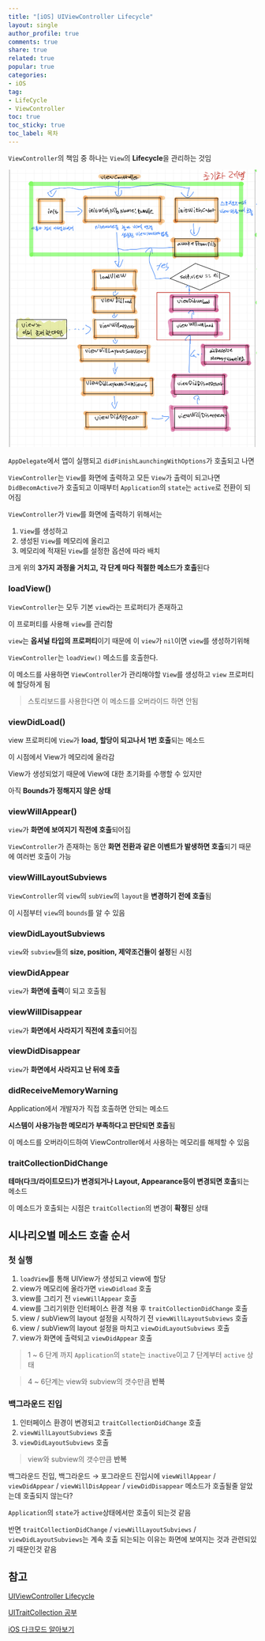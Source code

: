 ```yaml
---
title: "[iOS] UIViewController Lifecycle"
layout: single
author_profile: true
comments: true
share: true
related: true
popular: true
categories:
- iOS
tag:
- LifeCycle
- ViewController
toc: true
toc_sticky: true
toc_label: 목차
---
```


`ViewController`의 책임 중 하나는 `View`의 **Lifecycle**을 관리하는 것임

![](/assets/images/Posts/iOS/2022-02-03-vclifecycle/vclifecycle.jpeg)

`AppDelegate`에서 앱이 실행되고 `didFinishLaunchingWithOptions`가 호출되고 나면

`ViewController`는 `View`를 화면에 출력하고 모든 `View`가 출력이 되고나면 `DidBecomActive`가 호출되고 이때부터 `Application`의 `state`는 `active`로 전환이 되어짐

`ViewController`가 `View`를 화면에 출력하기 위해서는 

1. `View`를 생성하고
2. 생성된 `View`를 메모리에 올리고
3. 메모리에 적재된 `View`를 설정한 옵션에 따라 배치

크게 위의 **3가지 과정을 거치고, 각 단계 마다 적절한 메소드가 호출**된다

### loadView()

`ViewController`는 모두 기본 `view`라는 프로퍼티가 존재하고

이 프로퍼티를 사용해 `view`를 관리함

`view`는 **옵셔널 타입의 프로퍼티**이기 때문에 이 `view`가 `nil`이면 `view`를 생성하기위해

`ViewController`는 `loadView()` 메소드를 호출한다.

이 메소드를 사용하면 `ViewController`가 관리해야할 `View`를 생성하고 `view` 프로퍼티에 할당하게 됨

> 스토리보드를 사용한다면 이 메소드를 오버라이드 하면 안됨
> 

### viewDidLoad()

view 프로퍼티에 `View`가 **load, 할당이 되고나서 1번 호출**되는 메소드

이 시점에서 View가 메모리에 올라감

View가 생성되었기 때문에 View에 대한 초기화를 수행할 수 있지만

아직 **Bounds가 정해지지 않은 상태**

### viewWillAppear()

`view`가 **화면에 보여지기 직전에 호출**되어짐

`ViewController`가 존재하는 동안 **화면 전환과 같은 이벤트가 발생하면 호출**되기 때문에 여러번 호출이 가능

### viewWillLayoutSubviews

`ViewController`의 `view`의 `subView`의 `layout`을 **변경하기 전에 호출**됨

이 시점부터 `view`의 `bounds`를 알 수 있음

### viewDidLayoutSubviews

`view`와 `subview`들의 **size, position, 제약조건들이 설정**된 시점

### viewDidAppear

`view`가 **화면에 출력**이 되고 호출됨

### viewWillDisappear

`view`가 **화면에서 사라지기 직전에 호출**되어짐

### viewDidDisappear

`view`가 **화면에서 사라지고 난 뒤에 호출**

### didReceiveMemoryWarning

Application에서 개발자가 직접 호출하면 안되는 메소드

**시스템이 사용가능한 메모리가 부족하다고 판단되면 호출**됨

이 메소드를 오버라이드하여 ViewController에서 사용하는 메모리를 해제할 수 있음

### traitCollectionDidChange

**테마(다크/라이트모드)가 변경되거나 Layout, Appearance등이 변경되면 호출**되는 메소드

이 메소드가 호출되는 시점은 `traitCollection`의 변경이 **확정**된 상태

## 시나리오별 메소드 호출 순서

### 첫 실행

1. `loadView`를 통해 UIView가 생성되고 view에 할당
2. view가 메모리에 올라가면 `viewDidload` 호출
3. view를 그리기 전 `viewWillAppear` 호출
4. view를 그리기위한 인터페이스 환경 적용 후 `traitCollectionDidChange` 호출
5. view / subView의 layout 설정을 시작하기 전 `viewWillLayoutSubviews` 호출
6. view / subView의 layout 설정을 마치고 `viewDidLayoutSubviews` 호출
7. view가 화면에 출력되고 `viewDidAppear` 호출

> 1 ~ 6 단계 까지 `Application`의 `state`는 `inactive`이고 7 단계부터 `active` 상태
> 

> 4 ~ 6단계는 view와 subview의 갯수만큼 **반복**
> 

### 백그라운드 진입

1. 인터페이스 환경이 변경되고 `traitCollectionDidChange` 호출
2. `viewWillLayoutSubviews` 호출
3. `viewDidLayoutSubviews` 호출 

> view와 subview의 갯수만큼 **반복**
> 

백그라운드 진입, 백그라운드 → 포그라운드 진입시에 `viewWillAppear` / `viewDidAppear` / `viewWillDisAppear` / `viewDidDisappear` 메소드가 호출될줄 알았는데 호출되지 않는다?

`Application`의 `state`가 `active`상태에서만 호출이 되는것 같음

반면 `traitCollectionDidChange` / `viewWillLayoutSubviews` / `viewDidLayoutSubviews`는 계속 호출 되는되는 이유는 화면에 보여지는 것과 관련되있기 때문인것 같음

## 참고

[UIViewController Lifecycle](https://varga-zolt.medium.com/uiviewcontroller-lifecycle-part-4-c732a1601ea2)

[UITraitCollection 공부](https://wnstkdyu.github.io/2018/01/06/uitraitcollection/)

[iOS 다크모드 알아보기](https://hcn1519.github.io/articles/2020-03/ios_darkmode)
